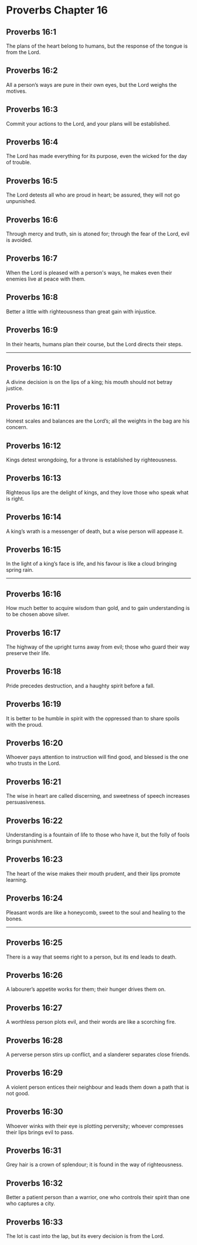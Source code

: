 # Proverbs Chapter 16

## Proverbs 16:1

The plans of the heart belong to humans, but the response of the tongue is from the Lord.

## Proverbs 16:2

All a person’s ways are pure in their own eyes, but the Lord weighs the motives.

## Proverbs 16:3

Commit your actions to the Lord, and your plans will be established.

## Proverbs 16:4

The Lord has made everything for its purpose, even the wicked for the day of trouble.

## Proverbs 16:5

The Lord detests all who are proud in heart; be assured, they will not go unpunished.

## Proverbs 16:6

Through mercy and truth, sin is atoned for; through the fear of the Lord, evil is avoided.

## Proverbs 16:7

When the Lord is pleased with a person's ways, he makes even their enemies live at peace with them.

## Proverbs 16:8

Better a little with righteousness than great gain with injustice.

## Proverbs 16:9

In their hearts, humans plan their course, but the Lord directs their steps.

---

## Proverbs 16:10

A divine decision is on the lips of a king; his mouth should not betray justice.

## Proverbs 16:11

Honest scales and balances are the Lord’s; all the weights in the bag are his concern.

## Proverbs 16:12

Kings detest wrongdoing, for a throne is established by righteousness.

## Proverbs 16:13

Righteous lips are the delight of kings, and they love those who speak what is right.

## Proverbs 16:14

A king’s wrath is a messenger of death, but a wise person will appease it.

## Proverbs 16:15

In the light of a king’s face is life, and his favour is like a cloud bringing spring rain.

---

## Proverbs 16:16

How much better to acquire wisdom than gold, and to gain understanding is to be chosen above silver.

## Proverbs 16:17

The highway of the upright turns away from evil; those who guard their way preserve their life.

## Proverbs 16:18

Pride precedes destruction, and a haughty spirit before a fall.

## Proverbs 16:19

It is better to be humble in spirit with the oppressed than to share spoils with the proud.

## Proverbs 16:20

Whoever pays attention to instruction will find good, and blessed is the one who trusts in the Lord.

## Proverbs 16:21

The wise in heart are called discerning, and sweetness of speech increases persuasiveness.

## Proverbs 16:22

Understanding is a fountain of life to those who have it, but the folly of fools brings punishment.

## Proverbs 16:23

The heart of the wise makes their mouth prudent, and their lips promote learning.

## Proverbs 16:24

Pleasant words are like a honeycomb, sweet to the soul and healing to the bones.

---

## Proverbs 16:25

There is a way that seems right to a person, but its end leads to death.

## Proverbs 16:26

A labourer’s appetite works for them; their hunger drives them on.

## Proverbs 16:27

A worthless person plots evil, and their words are like a scorching fire.

## Proverbs 16:28

A perverse person stirs up conflict, and a slanderer separates close friends.

## Proverbs 16:29

A violent person entices their neighbour and leads them down a path that is not good.

## Proverbs 16:30

Whoever winks with their eye is plotting perversity; whoever compresses their lips brings evil to pass.

## Proverbs 16:31

Grey hair is a crown of splendour; it is found in the way of righteousness.

## Proverbs 16:32

Better a patient person than a warrior, one who controls their spirit than one who captures a city.

## Proverbs 16:33

The lot is cast into the lap, but its every decision is from the Lord.
